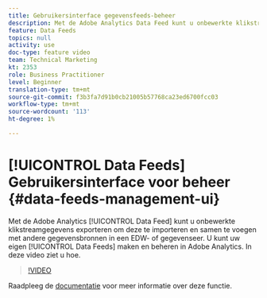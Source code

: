 ```yaml
---
title: Gebruikersinterface gegevensfeeds-beheer
description: Met de Adobe Analytics Data Feed kunt u onbewerkte klikstreamgegevens exporteren om te importeren en samen te voegen met andere gegevensbronnen in een EDW- of gegevenseer. U kunt uw eigen gegevensfeeds maken en beheren in Adobe Analytics. In deze video ziet u hoe.
feature: Data Feeds
topics: null
activity: use
doc-type: feature video
team: Technical Marketing
kt: 2353
role: Business Practitioner
level: Beginner
translation-type: tm+mt
source-git-commit: f3b3fa7d91b0cb21005b57768ca23ed6700fcc03
workflow-type: tm+mt
source-wordcount: '113'
ht-degree: 1%

---
```



# [!UICONTROL Data Feeds] Gebruikersinterface voor beheer  {#data-feeds-management-ui}

Met de Adobe Analytics [!UICONTROL Data Feed] kunt u onbewerkte klikstreamgegevens exporteren om deze te importeren en samen te voegen met andere gegevensbronnen in een EDW- of gegevenseer. U kunt uw eigen [!UICONTROL Data Feeds] maken en beheren in Adobe Analytics. In deze video ziet u hoe.

>[!VIDEO](https://video.tv.adobe.com/v/25452/?quality=12)

Raadpleeg de [documentatie](https://marketing.adobe.com/resources/help/en_US/reference/analytics-data-feed.html) voor meer informatie over deze functie.
